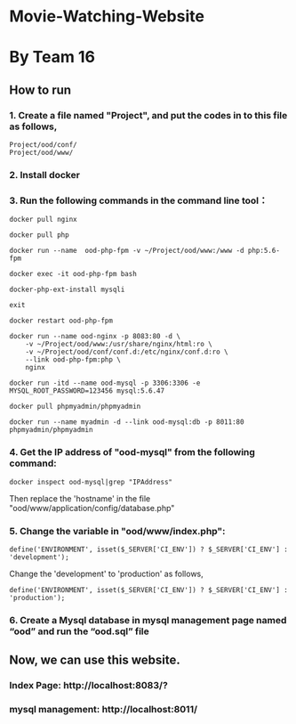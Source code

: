 # Movie-Watching-Website
# By Team 16
## How to run


### 1. Create a file named "Project", and put the codes in to this file as follows,
```
Project/ood/conf/
Project/ood/www/
```
### 2. Install docker

### 3. Run the following commands in the command line tool：
```
docker pull nginx
```
```
docker pull php
```
```
docker run --name  ood-php-fpm -v ~/Project/ood/www:/www -d php:5.6-fpm
```
```
docker exec -it ood-php-fpm bash
```
```
docker-php-ext-install mysqli
```
```
exit
```
```
docker restart ood-php-fpm
```
```
docker run --name ood-nginx -p 8083:80 -d \
    -v ~/Project/ood/www:/usr/share/nginx/html:ro \
    -v ~/Project/ood/conf/conf.d:/etc/nginx/conf.d:ro \
    --link ood-php-fpm:php \
    nginx
```
```
docker run -itd --name ood-mysql -p 3306:3306 -e MYSQL_ROOT_PASSWORD=123456 mysql:5.6.47
```
```
docker pull phpmyadmin/phpmyadmin
```
```
docker run --name myadmin -d --link ood-mysql:db -p 8011:80 phpmyadmin/phpmyadmin
```
### 4. Get the IP address of "ood-mysql" from the following command:
```
docker inspect ood-mysql|grep "IPAddress"
```
Then replace the 'hostname' in the file "ood/www/application/config/database.php"

### 5. Change the variable in "ood/www/index.php":
```
define('ENVIRONMENT', isset($_SERVER['CI_ENV']) ? $_SERVER['CI_ENV'] : 'development');
```
Change the 'development' to 'production' as follows,
```
define('ENVIRONMENT', isset($_SERVER['CI_ENV']) ? $_SERVER['CI_ENV'] : 'production');
```
### 6. Create a Mysql database in mysql management page named “ood” and run the “ood.sql” file 



## Now, we can use this website.
### Index Page: http://localhost:8083/?
### mysql management: http://localhost:8011/
